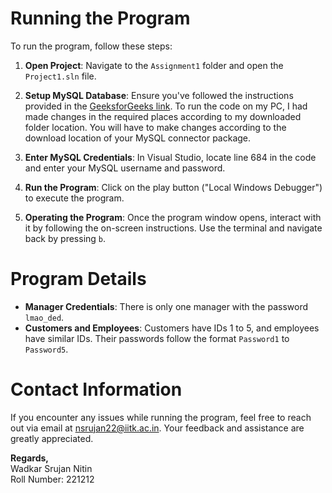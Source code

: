 # Running the Program

To run the program, follow these steps:

1. **Open Project**: Navigate to the `Assignment1` folder and open the `Project1.sln` file. 
2. **Setup MySQL Database**: Ensure you've followed the instructions provided in the [GeeksforGeeks link](https://www.geeksforgeeks.org/how-to-setup-mysql-database-in-visual-studio-2022-for-a-cpp-application/). To run the code on my PC, I had made changes in the required places according to my downloaded folder location. You will have to make changes according to the download location of your MySQL connector package.

3. **Enter MySQL Credentials**: In Visual Studio, locate line 684 in the code and enter your MySQL username and password.

4. **Run the Program**: Click on the play button ("Local Windows Debugger") to execute the program.

5. **Operating the Program**: Once the program window opens, interact with it by following the on-screen instructions. Use the terminal and navigate back by pressing `b`.

# Program Details

- **Manager Credentials**: There is only one manager with the password `lmao_ded`.
- **Customers and Employees**: Customers have IDs 1 to 5, and employees have similar IDs. Their passwords follow the format `Password1` to `Password5`.

# Contact Information

If you encounter any issues while running the program, feel free to reach out via email at [nsrujan22@iitk.ac.in](mailto:nsrujan22@iitk.ac.in). Your feedback and assistance are greatly appreciated.

**Regards,**  
Wadkar Srujan Nitin  
Roll Number: 221212
